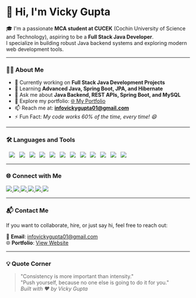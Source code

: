 <!-- <img src="https://github.com/rwi001/rwi001/blob/main/banner.jpeg" alt="Banner" width="100%" /> -->

# 👋 Hi, I'm Vicky Gupta

🎓 I'm a passionate **MCA student at CUCEK** (Cochin University of Science and Technology), aspiring to be a **Full Stack Java Developer**.  
I specialize in building robust Java backend systems and exploring modern web development tools.

---

### 👨‍💻 About Me

- 🔭 Currently working on **Full Stack Java Development Projects**
- 🌱 Learning **Advanced Java, Spring Boot, JPA, and Hibernate**
- 💬 Ask me about **Java Backend, REST APIs, Spring Boot, and MySQL**
- 🚀 Explore my portfolio: [🌐 My Portfolio](https://endearing-bavarois-371a39.netlify.app/)
- 📫 Reach me at: **infovickygupta01@gmail.com**
- ⚡ Fun Fact: _My code works 60% of the time, every time! 😄_

---

### 🛠️ Languages and Tools

<p align="left">
  <img src="https://img.shields.io/badge/Java-ED8B00?style=for-the-badge&logo=java&logoColor=white" />
  <img src="https://img.shields.io/badge/SpringBoot-6DB33F?style=for-the-badge&logo=springboot&logoColor=white" />
  <img src="https://img.shields.io/badge/C-A8B9CC?style=for-the-badge&logo=c&logoColor=white" />
  <img src="https://img.shields.io/badge/C%2B%2B-00599C?style=for-the-badge&logo=c%2B%2B&logoColor=white" />
  <img src="https://img.shields.io/badge/Python-3776AB?style=for-the-badge&logo=python&logoColor=white" />
  <img src="https://img.shields.io/badge/MySQL-005C84?style=for-the-badge&logo=mysql&logoColor=white" />
  <img src="https://img.shields.io/badge/Git-F05032?style=for-the-badge&logo=git&logoColor=white" />
  <img src="https://img.shields.io/badge/GitHub-100000?style=for-the-badge&logo=github&logoColor=white" />
  <img src="https://img.shields.io/badge/Postman-FF6C37?style=for-the-badge&logo=postman&logoColor=white" />
  <img src="https://img.shields.io/badge/IntelliJ%20IDEA-000000?style=for-the-badge&logo=intellij-idea&logoColor=white" />
  <img src="https://img.shields.io/badge/VS%20Code-007ACC?style=for-the-badge&logo=visual-studio-code&logoColor=white" />
  <img src="https://img.shields.io/badge/Maven-C71A36?style=for-the-badge&logo=apache-maven&logoColor=white" />
</p>

---

### 🌐 Connect with Me

<p align="left">
  <a href="https://linkedin.com/in/vickygupta01" target="_blank">
    <img src="https://img.shields.io/badge/LinkedIn-blue?style=for-the-badge&logo=linkedin&logoColor=white" />
  </a>
  <a href="https://github.com/Vicky8084" target="_blank">
    <img src="https://img.shields.io/badge/GitHub-black?style=for-the-badge&logo=github&logoColor=white" />
  </a>
  <a href="https://www.geeksforgeeks.org/user/vickygupta01" target="_blank">
    <img src="https://img.shields.io/badge/GeeksforGeeks-darkgreen?style=for-the-badge&logo=geeksforgeeks&logoColor=white" />
  </a>
  <a href="https://leetcode.com/u/vicky_098/" target="_blank">
    <img src="https://img.shields.io/badge/LeetCode-FFA116?style=for-the-badge&logo=leetcode&logoColor=black" />
  </a>
  <a href="https://www.hackerrank.com/profile/mrvickygupta1111" target="_blank">
    <img src="https://img.shields.io/badge/HackerRank-2EC866?style=for-the-badge&logo=hackerrank&logoColor=white" />
  </a>
  <a href="https://endearing-bavarois-371a39.netlify.app/" target="_blank">
    <img src="https://img.shields.io/badge/Portfolio-orange?style=for-the-badge&logo=netlify&logoColor=white" />
  </a>
</p>


---

### 📬 Contact Me

If you want to collaborate, hire, or just say hi, feel free to reach out:

📧 **Email**: infovickygupta01@gmail.com  
🌐 **Portfolio**: [View Website](https://endearing-bavarois-371a39.netlify.app/)

---

### 💡 Quote Corner

> "Consistency is more important than intensity."  
> "Push yourself, because no one else is going to do it for you."  
> _Built with ❤️ by Vicky Gupta_
